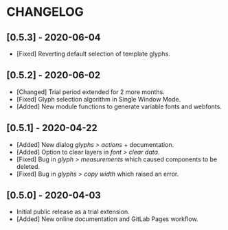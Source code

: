 CHANGELOG
=========

[0.5.3] - 2020-06-04
--------------------

- [Fixed] Reverting default selection of template glyphs.

[0.5.2] - 2020-06-02
--------------------

- [Changed] Trial period extended for 2 more months.
- [Fixed] Glyph selection algorithm in Single Window Mode.
- [Added] New module functions to generate variable fonts and webfonts.

[0.5.1] - 2020-04-22
--------------------

- [Added] New dialog *glyphs > actions* + documentation.
- [Added] Option to clear layers in *font > clear data*.
- [Fixed] Bug in *glyph > measurements* which caused components to be deleted.
- [Fixed] Bug in *glyphs > copy width* which raised an error.

[0.5.0] - 2020-04-03
--------------------

- Initial public release as a trial extension.
- [Added] New online documentation and GitLab Pages workflow.

<!--

see http://keepachangelog.com/

semantic versioning: MAJOR.MINOR.PATCH

| MAJOR | incompatible API changes                           |
| MINOR | new functionality in a backwards compatible manner |
| PATCH | backwards compatible bug fixes                     |

additional labels for pre-release and build 
as extensions to the MAJOR.MINOR.PATCH format

list of changes

- `Added` for new features.
- `Changed` for changes in existing functionality.
- `Deprecated` for soon-to-be removed features.
- `Removed` for now removed features.
- `Fixed` for any bug fixes.
- `Security` in case of vulnerabilities.

-->
